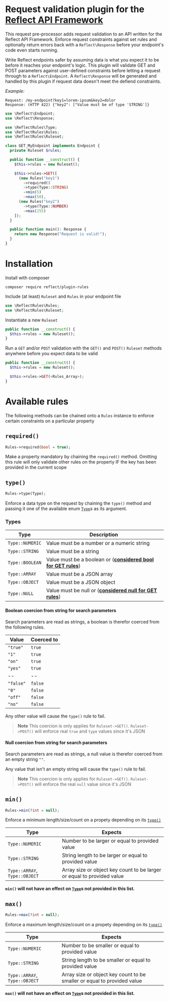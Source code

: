 # Request validation plugin for the [Reflect API Framework](https://github.com/victorwesterlund/reflect)
This request pre-processor adds request validation to an API written for the Reflect API Framework. Enforce request constraints against set rules and optionally return errors back with a `Reflect\Response` before your endpoint's code even starts running.

Write Reflect endpoints safer by assuming data is what you expect it to be before it reaches your endpoint's logic. This plugin will validate GET and POST parameters against user-defined constraints before letting a request through to a `Reflect\Endpoint`.
A `Reflect\Response` will be generated and handled by this plugin if request data doesn't meet the defiend constraints.

*Example:*
```
Request: /my-endpoint?key1=lorem-ipsum&key2=dolor
Response: (HTTP 422) {"key2": ["Value must be of type 'STRING']}
```
```php
use \Reflect\Endpoint;
use \Reflect\Response;

use \ReflectRules\Type;
use \ReflectRules\Rules;
use \ReflectRules\Ruleset;

class GET_MyEndpoint implements Endpoint {
  private Ruleset $rules;

  public function __construct() {
    $this->rules = new Ruleset();

    $this->rules->GET([
      (new Rules("key1")
        ->required()
        ->type(Type::STRING)
        ->min(5)
        ->max(50),
      (new Rules("key2")
        ->type(Type::NUMBER)
        ->max(255)
    ]);
  }

  public function main(): Response {
    return new Response("Request is valid!");
  }
}
```

# Installation

Install with composer
```
composer require reflect/plugin-rules
```

Include (at least) `Ruleset` and `Rules` in your endpoint file
```php
use \ReflectRules\Rules;
use \ReflectRules\Ruleset;
```

Instantiate a new `Ruleset`
```php
public function __construct() {
  $this->rules = new Ruleset();
}
```

Run a `GET` and/or `POST` validation with the `GET()` and `POST()` `Ruleset` methods anywhere before you expect data to be valid
```php
public function __construct() {
  $this->rules = new Ruleset();

  $this->rules->GET(<Rules_Array>);
}
```

# Available rules
The following methods can be chained onto a `Rules` instance to enforce certain constraints on a particular property

## `required()`
```php
Rules->required(bool = true);
```

Make a property mandatory by chaining the `required()` method. Omitting this rule will only validate other rules on the property IF the key has been provided in the current scope

## `type()`
```php
Rules->type(Type);
```

Enforce a data type on the request by chaining the `type()` method and passing it one of the available enum [`Type`](#types)s as its argument.

### Types
Type|Description
--|--
`Type::NUMERIC`|Value must be a number or a numeric string
`Type::STRING`|Value must be a string
`Type::BOOLEAN`|Value must be a boolean or ([**considered bool for GET rules**](#boolean-coercion-from-string-for-search-parameters))
`Type::ARRAY`|Value must be a JSON array
`Type::OBJECT`|Value must be a JSON object
`Type::NULL`|Value must be null or ([**considered null for GET rules**](#null-coercion-from-string-for-search-parameters))

#### Boolean coercion from string for search parameters
Search parameters are read as strings, a boolean is therefor coerced from the following rules.

Value|Coerced to
--|--
`"true"`|`true`
`"1"`|`true`
`"on"`|`true`
`"yes"`|`true`
--|--
`"false"`|`false`
`"0"`|`false`
`"off"`|`false`
`"no"`|`false`

Any other value will cause the `type()` rule to fail.

> **Note**
> This coercion is only applies for `Ruleset->GET()`. `Ruleset->POST()` will enforce real `true` and `type` values since it's JSON

#### Null coercion from string for search parameters
Search parameters are read as strings, a null value is therefor coerced from an empty string `""`.

Any value that isn't an empty string will cause the `type()` rule to fail.

> **Note**
> This coercion is only applies for `Ruleset->GET()`. `Ruleset->POST()` will enforce the real `null` value since it's JSON

## `min()`
```php
Rules->min(?int = null);
```
Enforce a minimum length/size/count on a propety depending on its [`type()`](#type)

Type|Expects
--|--
`Type::NUMERIC`|Number to be larger or equal to provided value
`Type::STRING`|String length to be larger or equal to provided value
`Type::ARRAY`, `Type::OBJECT`|Array size or object key count to be larger or equal to provided value

**`min()` will not have an effect on [`Type`](#types)s not provided in this list.**

## `max()`
```php
Rules->max(?int = null);
```
Enforce a maximum length/size/count on a propety depending on its [`type()`](#type)

Type|Expects
--|--
`Type::NUMERIC`|Number to be smaller or equal to provided value
`Type::STRING`|String length to be smaller or equal to provided value
`Type::ARRAY`, `Type::OBJECT`|Array size or object key count to be smaller or equal to provided value

**`max()` will not have an effect on [`Type`](#types)s not provided in this list.**